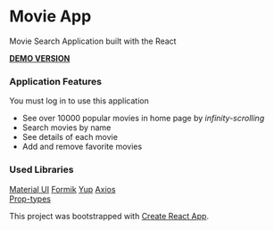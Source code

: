 # Movie App

Movie Search Application built with the React    

 **[DEMO VERSION]()**
### Application Features 
You must log in to use this application

- See over 10000 popular movies in home page by *infinity-scrolling*
- Search movies by name
- See details of each movie 
- Add and remove favorite movies
 
### Used Libraries
[Material UI](https://material-ui.com/)
[Formik](https://formik.org/docs/examples/with-material-ui)
[Yup](https://www.npmjs.com/package/yup)
[Axios](https://www.npmjs.com/package/axios)  
[Prop-types](https://www.npmjs.com/package/prop-types)  


This project was bootstrapped with [Create React App](https://github.com/facebook/create-react-app).